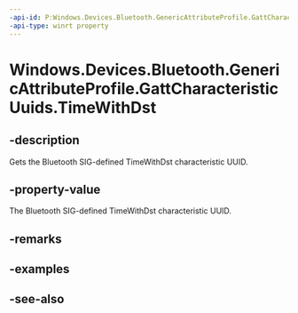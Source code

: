 ----api-id: P:Windows.Devices.Bluetooth.GenericAttributeProfile.GattCharacteristicUuids.TimeWithDst
-api-type: winrt property
---<!-- Property syntaxpublic System.Guid TimeWithDst { get; }--># Windows.Devices.Bluetooth.GenericAttributeProfile.GattCharacteristicUuids.TimeWithDst## -descriptionGets the Bluetooth SIG-defined TimeWithDst characteristic UUID.## -property-valueThe Bluetooth SIG-defined TimeWithDst characteristic UUID.## -remarks## -examples## -see-also